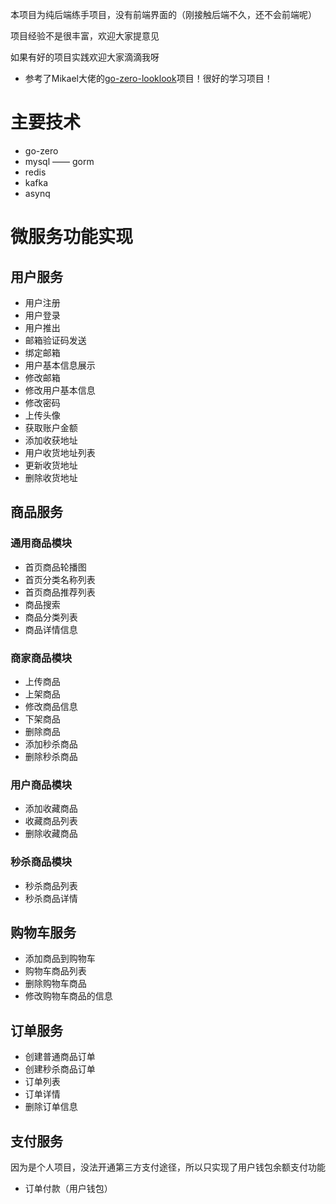 本项目为纯后端练手项目，没有前端界面的（刚接触后端不久，还不会前端呢）

项目经验不是很丰富，欢迎大家提意见

如果有好的项目实践欢迎大家滴滴我呀

+ 参考了Mikael大佬的[go-zero-looklook](https://github.com/Mikaelemmmm/go-zero-looklook)项目！很好的学习项目！

# 主要技术

+ go-zero
+ mysql —— gorm
+ redis
+ kafka
+ asynq

# 微服务功能实现

## 用户服务

+ 用户注册
+ 用户登录
+ 用户推出
+ 邮箱验证码发送
+ 绑定邮箱
+ 用户基本信息展示
+ 修改邮箱
+ 修改用户基本信息
+ 修改密码
+ 上传头像
+ 获取账户金额
+ 添加收获地址
+ 用户收货地址列表
+ 更新收货地址
+ 删除收货地址

## 商品服务

### 通用商品模块

+ 首页商品轮播图
+ 首页分类名称列表
+ 首页商品推荐列表
+ 商品搜索
+ 商品分类列表
+ 商品详情信息

### 商家商品模块

+ 上传商品
+ 上架商品
+ 修改商品信息
+ 下架商品
+ 删除商品
+ 添加秒杀商品
+ 删除秒杀商品

### 用户商品模块

+ 添加收藏商品
+ 收藏商品列表
+ 删除收藏商品

### 秒杀商品模块

+ 秒杀商品列表
+ 秒杀商品详情

## 购物车服务

+ 添加商品到购物车
+ 购物车商品列表
+ 删除购物车商品
+ 修改购物车商品的信息

## 订单服务

+ 创建普通商品订单
+ 创建秒杀商品订单
+ 订单列表
+ 订单详情
+ 删除订单信息

## 支付服务

因为是个人项目，没法开通第三方支付途径，所以只实现了用户钱包余额支付功能

+ 订单付款（用户钱包）
